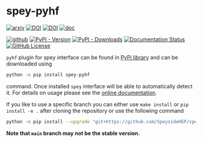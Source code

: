 # spey-pyhf

[![arxiv](https://img.shields.io/static/v1?style=plastic&label=arXiv&message=2307.06996&color=brightgreen&logo=arXiv)](https://arxiv.org/abs/2307.06996)
[![DOI](https://img.shields.io/static/v1?style=plastic&label=DOI&message=TBA&color=blue)]()
[![DOI](https://zenodo.org/badge/617041391.svg)](https://zenodo.org/doi/10.5281/zenodo.10493271)
[![doc](https://img.shields.io/static/v1?style=plastic&label&message=Documentation&logo=gitbook&logoColor=white&color=gray)](http://spey-pyhf.readthedocs.io/)

[![github](https://img.shields.io/static/v1?style=plastic&label&message=GitHub&logo=github&logoColor=black&color=white)](https://github.com/SpeysideHEP/spey-pyhf)
[![PyPI - Version](https://img.shields.io/pypi/v/spey-pyhf?style=plastic)](https://pypi.org/project/spey-pyhf/)
[![PyPI - Downloads](https://img.shields.io/pypi/dm/spey-pyhf?style=plastic&link=https%3A%2F%2Fpypi.org%2Fproject%2Fspey-pyhf)](https://pypi.org/project/spey-pyhf/)
[![Documentation Status](https://readthedocs.org/projects/spey-pyhf/badge/?version=main&style=plastic)](https://spey-pyhf.readthedocs.io)
[![GitHub License](https://img.shields.io/github/license/SpeysideHEP/spey-pyhf?style=plastic)](https://github.com/SpeysideHEP/spey-pyhf/blob/main/LICENSE)

``pyhf`` plugin for spey interface can be found in [PyPi library](https://pypi.org/project/spey-pyhf/) and can be downloaded using

```bash
python -m pip install spey-pyhf
```

command. Once installed ``spey`` interface will be able to automatically detect it.
For details on usage please see the [online documentation](http://spey-pyhf.readthedocs.io/).

If you like to use a specific branch you can either use `make install` or `pip install -e .` after cloning the repository or use the following command

```bash
python -m pip install --upgrade "git+https://github.com/SpeysideHEP/spey-pyhf"
```

**Note that `main` branch may not be the stable version.**
